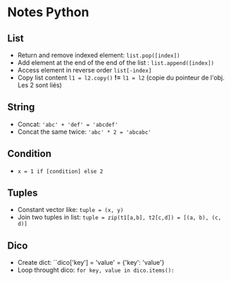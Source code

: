 # Notes Python
## List
- Return and remove indexed element: `list.pop([index])`
- Add element at the end of the end of the list : `list.append([index])`
- Access element in reverse order `list[-index]`
- Copy list content `l1 = l2.copy()` **!=** `l1 = l2` (copie du pointeur de l'obj. Les 2 sont liés)
## String
- Concat: `'abc' + 'def' = 'abcdef'`
- Concat the same twice: `'abc' * 2 = 'abcabc'`
## Condition
- `x = 1 if [condition] else 2`
## Tuples
- Constant vector like: `tuple = (x, y)`
- Join two tuples in list: `tuple = zip(t1[a,b], t2[c,d]) = [(a, b), (c, d)]`
## Dico
- Create dict: ``dico['key'] = 'value' = {'key': 'value'}
- Loop throught dico: `for key, value in dico.items():`